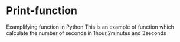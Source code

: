 # Print-function
Examplifying function in Python
This is an example of function which calculate the number of seconds in 1hour,2minutes and 3seconds
